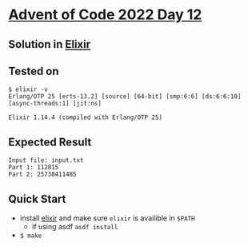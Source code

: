 # [Advent of Code 2022 Day 12](https://adventofcode.com/2022/day/12) 
## Solution in [Elixir](https://elixir-lang.org/)

## Tested on 

```console
$ elixir -v
Erlang/OTP 25 [erts-13.2] [source] [64-bit] [smp:6:6] [ds:6:6:10] [async-threads:1] [jit:ns]

Elixir 1.14.4 (compiled with Erlang/OTP 25)
```

## Expected Result

```console
Input file: input.txt
Part 1: 112815
Part 2: 25738411485
```

## Quick Start
- install [elixir](https://elixir-lang.org/install.html) and make sure `elixir` is availible in `$PATH`
  - if using asdf `asdf install`
- `$ make`
